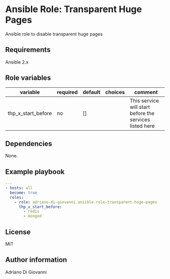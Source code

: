 # Ansible Role: Transparent Huge Pages

Ansible role to disable transparent huge pages

## Requirements

Ansible 2.x

## Role variables

<table>
  <thead>
    <tr>
      <th>variable</th>
      <th>required</th>
      <th>default</th>
      <th>choices</th>
      <th>comment</th>
    </tr>
  </thead>
  <tbody>
    <tr>
      <td>thp_x_start_before</td>
      <td>no</td>
      <td>[]</td>
      <td>&nbsp;</td>
      <td>This service will start before the services listed here</td>
    </tr>
  </tbody>
</table>

## Dependencies

None.

## Example playbook

```YAML
---
- hosts: all
  become: true
  roles:
    - role: adriano-di-giovanni.ansible-role-transparent-huge-pages
      thp_x_start_before:
        - redis
        - mongod
```

## License

MIT

## Author information

Adriano Di Giovanni

